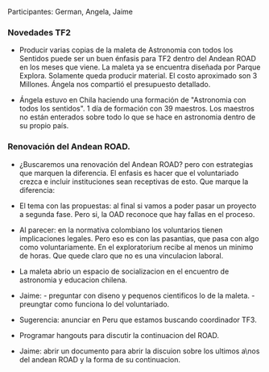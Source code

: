 Participantes: German, Angela, Jaime

### Novedades TF2

* Producir varias copias de la maleta de Astronomia con todos los Sentidos
  puede ser un buen énfasis para TF2 dentro del Andean ROAD en los meses que viene.
  La maleta ya se encuentra diseñada por Parque Explora. Solamente queda producir material.
  El costo aproximado son 3 Millones. Ángela nos compartió el presupuesto detallado.

* Ángela estuvo en Chila haciendo una formación de "Astronomia con todos los sentidos". 
  1 día de formación con 39 maestros. Los maestros no están enterados sobre todo lo que se hace
  en astronomia dentro de su propio país.

### Renovación del Andean ROAD.
* ¿Buscaremos una renovación del Andean ROAD? pero con estrategias que marquen la diferencia.
El enfasis es hacer que el voluntariado crezca e incluir instituciones
sean receptivas de esto. Que marque la diferencia:

- El tema con las propuestas: al final si vamos a poder pasar un proyecto 
a segunda fase. Pero si, la OAD reconoce que hay fallas en el proceso.

- Al parecer: en la normativa colombiano los voluntarios tienen implicaciones
legales. Pero eso es con las pasantias, que pasa con algo como voluntariamente.
En el exploratorium recibe al menos un minimo de horas. Que quede claro
que no es una vinculacion laboral. 

- La maleta abrio un espacio de socializacion en el encuentro de astronomia
y educacion chilena. 


- Jaime: - preguntar con diseno y pequenos cientificos lo de la maleta.
         - preungtar como funciona lo del voluntariado.

- Sugerencia: anunciar en Peru que estamos buscando coordinador TF3.

- Programar hangouts para discutir la continuacion del ROAD.

- Jaime: abrir un documento para abrir la discuion sobre los ultimos a\nos
del andean ROAD y la forma de su continuacion.
